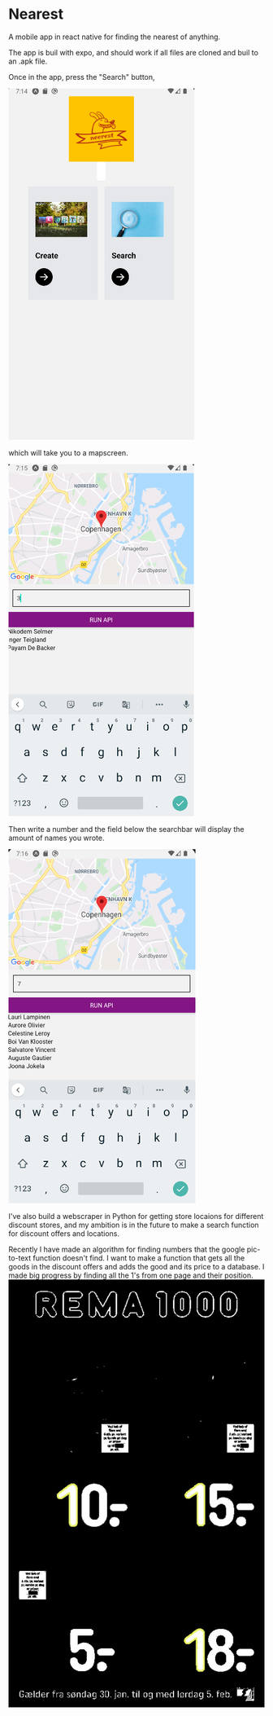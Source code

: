 # Nearest

A mobile app in react native for finding the nearest of anything.

The app is buil with expo, and should work if all files are cloned and buil to an .apk file.

Once in the app, press the "Search" button,

![Intro screen](Pics/Screenshot1.png?raw=true "Intro screen")

which will take you to a mapscreen.

![Map screen](Pics/Screenshot2.png?raw=true "Map screen")

Then write a number and the field below the searchbar will display the amount of names you wrote.

![Search function](Pics/Screenshot3.png?raw=true "Search function")

I've also build a webscraper in Python for getting store locaions for different discount stores, and my ambition is in the future to make a search function for discount offers and locations.

Recently I have made an algorithm for finding numbers that the google pic-to-text function doesn't find. I want to make a function that gets all the goods in the discount offers and adds the good and its price to a database. I made big progress by finding all the 1's from one page and their position.
![Ones](Python/blackWhitePrice1.png?raw=true "Ones")
